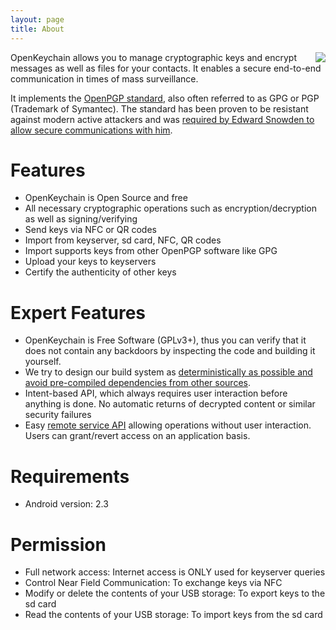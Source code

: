 ```yaml
---
layout: page
title: About
---
```


<img style="float: right" src="{{ site.url }}/public/images/screen1.png" />

OpenKeychain allows you to manage cryptographic keys and encrypt messages as well as files for your contacts. It enables a secure end-to-end communication in times of mass surveillance.

It implements the [OpenPGP standard](http://en.wikipedia.org/wiki/Pretty_Good_Privacy), also often referred to as GPG or PGP (Trademark of Symantec). The standard has been proven to be resistant against modern active attackers and was [required by Edward Snowden to allow secure communications with him](http://arstechnica.com/security/2013/06/guardian-reporter-delayed-e-mailing-nsa-source-because-crypto-is-a-pain/).

# Features

  * OpenKeychain is Open Source and free
  * All necessary cryptographic operations such as encryption/decryption as well as signing/verifying
  * Send keys via NFC or QR codes
  * Import from keyserver, sd card, NFC, QR codes
  * Import supports keys from other OpenPGP software like GPG
  * Upload your keys to keyservers
  * Certify the authenticity of other keys

# Expert Features

  * OpenKeychain is Free Software (GPLv3+), thus you can verify that it does not contain any backdoors by inspecting the code and building it yourself.
  * We try to design our build system as [deterministically as possible and avoid pre-compiled dependencies from other sources](https://github.com/open-keychain/open-keychain#gradle-build-system).
  * Intent-based API, which always requires user interaction before anything is done. No automatic returns of decrypted content or similar security failures
  * Easy [remote service API](https://github.com/open-keychain/open-keychain/wiki/OpenPGP-API) allowing operations without user interaction. Users can grant/revert access on an application basis.

# Requirements

  * Android version: 2.3

# Permission

  * Full network access: Internet access is ONLY used for keyserver queries
  * Control Near Field Communication: To exchange keys via NFC
  * Modify or delete the contents of your USB storage: To export keys to the sd card
  * Read the contents of your USB storage: To import keys from the sd card
